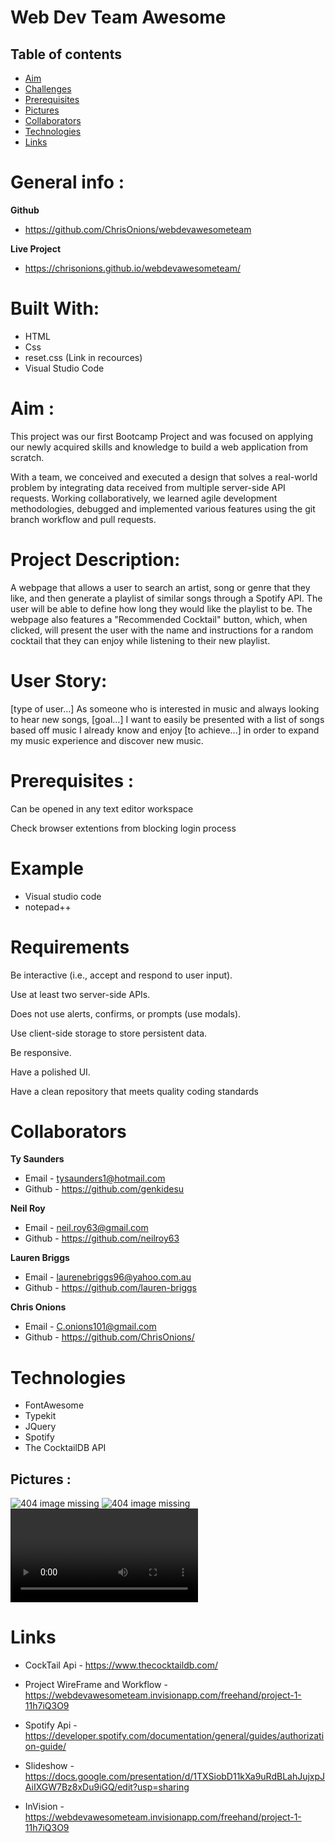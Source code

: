 # Web Dev Team Awesome

## Table of contents
* [Aim](#Aim)
* [Challenges](#Challenges)
* [Prerequisites](#Prerequisites)
* [Pictures](#Pictures)
* [Collaborators](#collaborators)
* [Technologies](#technologies)
* [Links](#Links)

# General info :

**Github**
* https://github.com/ChrisOnions/webdevawesometeam

**Live Project**
* https://chrisonions.github.io/webdevawesometeam/
# Built With:

* HTML
* Css
* reset.css (Link in recources)
* Visual Studio Code

# Aim :

This project was our first Bootcamp Project and was focused on applying our newly acquired skills and knowledge to build a web application from scratch.

With a team, we conceived and executed a design that solves a real-world problem by integrating data received from multiple server-side API requests. Working collaboratively, we learned agile development methodologies, debugged and implemented various features using the git branch workflow and pull requests.

# Project Description:

A webpage that allows a user to search an artist, song or genre that they like, and then generate a playlist of similar songs through a Spotify API. The user will be able to define how long they would like the playlist to be. The webpage also features a "Recommended Cocktail" button, which, when clicked, will present the user with the name and instructions for a random cocktail that they can enjoy while listening to their new playlist.

# User Story:

[type of user...] As someone who is interested in music and always looking to hear new songs, [goal...] I want to easily be presented with a list of songs based off music I already know and enjoy [to achieve...] in order to expand my music experience and discover new music.


# Prerequisites :

Can be opened in any text editor workspace

Check browser extentions from blocking login process

# Example
* Visual studio code
* notepad++

# Requirements

Be interactive (i.e., accept and respond to user input).

Use at least two server-side APIs.

Does not use alerts, confirms, or prompts (use modals).

Use client-side storage to store persistent data.

Be responsive.

Have a polished UI.

Have a clean repository that meets quality coding standards 

# Collaborators

**Ty Saunders**
- Email - tysaunders1@hotmail.com
- Github - https://github.com/genkidesu

**Neil Roy**
- Email - neil.roy63@gmail.com
- Github - https://github.com/neilroy63

**Lauren Briggs**
- Email - laurenebriggs96@yahoo.com.au 
- Github - https://github.com/lauren-briggs

**Chris Onions**
- Email - C.onions101@gmail.com
- Github - https://github.com/ChrisOnions/

# Technologies
- FontAwesome
- Typekit
- JQuery
- Spotify
- The CocktailDB API

## Pictures :

![404 image missing](./assets/Pictures/indexHtmlPic.PNG "Standard by monitor picure of index.html")
![404 image missing](./assets/Pictures/indexMobilePic.PNG "Mobile view of index.html")
![404 image missing](./assets/Pictures/responsive-vid-480p.mov "Responsive Video of index.html standard resizing to mobile view")

# Links

* CockTail Api - https://www.thecocktaildb.com/

* Project WireFrame and Workflow - https://webdevawesometeam.invisionapp.com/freehand/project-1-11h7iQ3O9

* Spotify Api - https://developer.spotify.com/documentation/general/guides/authorization-guide/

* Slideshow - https://docs.google.com/presentation/d/1TXSiobD11kXa9uRdBLahJujxpJAiIXGW7Bz8xDu9iGQ/edit?usp=sharing

* InVision - https://webdevawesometeam.invisionapp.com/freehand/project-1-11h7iQ3O9


